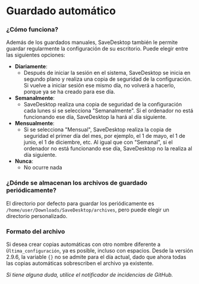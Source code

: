 # Guardado automático
### ¿Cómo funciona?
Además de los guardados manuales, SaveDesktop también le permite guardar regularmente la configuración de su escritorio. Puede elegir entre las siguientes opciones:
- **Diariamente**: 
  - Después de iniciar la sesión en el sistema, SaveDesktop se inicia en segundo plano y realiza una copia de seguridad de la configuración. Si vuelve a iniciar sesión ese mismo día, no volverá a hacerlo, porque ya se ha creado para ese día.
- **Semanalmente**:
  - SaveDesktop realiza una copia de seguridad de la configuración cada lunes si se selecciona "Semanalmente". Si el ordenador no está funcionando ese día, SaveDesktop la hará al día siguiente.
- **Mensualmente**:
  - Si se selecciona "Mensual", SaveDesktop realiza la copia de seguridad el primer día del mes, por ejemplo, el 1 de mayo, el 1 de junio, el 1 de diciembre, etc. Al igual que con "Semanal", si el ordenador no está funcionando ese día, SaveDesktop no la realiza al día siguiente.
- **Nunca**:
  - No ocurre nada

### ¿Dónde se almacenan los archivos de guardado periódicamente?
El directorio por defecto para guardar los periódicamente es `/home/user/Downloads/SaveDesktop/archives`, pero puede elegir un directorio personalizado.

### Formato del archivo
Si desea crear copias automáticas con otro nombre diferente a `Última_configuración`, ya es posible, incluso con espacios. Desde la versión 2.9.6, la variable `{}` no se admite para el día actual, dado que ahora todas las copias automáticas sobrescriben el archivo ya existente.

_Si tiene alguna duda, utilice el notificador de incidencias de GitHub._
